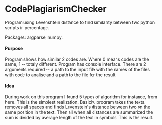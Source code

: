# CodePlagiarismChecker
Program using Levenshtein distance to find similarity between two python scripts in percentage.

Packages: argparse, numpy.

#### Purpose
Program shows how similar 2 codes are. Where 0 means codes are the same, 1 -- totaly different.
Program has console interface.
There are 2 arguments required -- a path to the input file with the names of the files with code to analise and a path to the file for the result.

#### Idea
During work on this program I found 5 types of algorithm for instance, from [here](https://habr.com/ru/post/583882/). This is the simplest realization.
Basicly, program takes the texts, removes all spaces and finds Levenstein's distance between two on the same position in the text.
Then all when all distances are summarized the sum is divided by average length of the text in symbols. This is the result.
